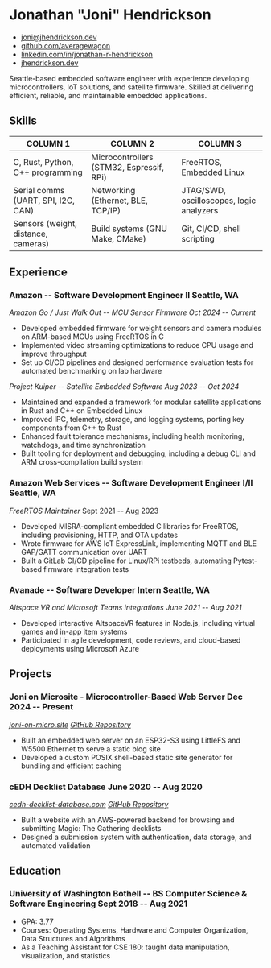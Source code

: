 # Jonathan "Joni" Hendrickson

- <joni@jhendrickson.dev>
- [github.com/averagewagon](https://github.com/averagewagon)
- [linkedin.com/in/jonathan-r-hendrickson](https://www.linkedin.com/in/jonathan-r-hendrickson/)
- [jhendrickson.dev](https://jhendrickson.dev)

Seattle-based embedded software engineer with experience developing microcontrollers, IoT solutions, and satellite firmware. Skilled at delivering efficient, reliable, and maintainable embedded applications.

## Skills

| COLUMN 1                            | COLUMN 2                                 | COLUMN 3                                 |
| ----------------------------------- | ---------------------------------------- | ---------------------------------------- |
| C, Rust, Python, C++ programming    | Microcontrollers (STM32, Espressif, RPi) | FreeRTOS, Embedded Linux                 |
| Serial comms (UART, SPI, I2C, CAN)  | Networking (Ethernet, BLE, TCP/IP)       | JTAG/SWD, oscilloscopes, logic analyzers |
| Sensors (weight, distance, cameras) | Build systems (GNU Make, CMake)          | Git, CI/CD, shell scripting              |

## Experience

### <span>Amazon -- Software Development Engineer II</span> <span>Seattle, WA</span>

<span id="spacer"><span>_Amazon Go / Just Walk Out -- MCU Sensor Firmware</span> <span>Oct 2024 -- Current_</span></span>

- Developed embedded firmware for weight sensors and camera modules on ARM-based MCUs using FreeRTOS in C
- Implemented video streaming optimizations to reduce CPU usage and improve throughput
- Set up CI/CD pipelines and designed performance evaluation tests for automated benchmarking on lab hardware

<span id="spacer"><span>_Project Kuiper -- Satellite Embedded Software</span> <span>Aug 2023 -- Oct 2024_</span></span>

- Maintained and expanded a framework for modular satellite applications in Rust and C++ on Embedded Linux
- Improved IPC, telemetry, storage, and logging systems, porting key components from C++ to Rust
- Enhanced fault tolerance mechanisms, including health monitoring, watchdogs, and time synchronization
- Built tooling for deployment and debugging, including a debug CLI and ARM cross-compilation build system

### <span>Amazon Web Services -- Software Development Engineer I/II</span> <span>Seattle, WA</span>

<span id="spacer"><span>_FreeRTOS Maintainer_</span> <span>Sept 2021 -- Aug 2023</span></span>

- Developed MISRA-compliant embedded C libraries for FreeRTOS, including provisioning, HTTP, and OTA updates
- Wrote firmware for AWS IoT ExpressLink, implementing MQTT and BLE GAP/GATT communication over UART
- Built a GitLab CI/CD pipeline for Linux/RPi testbeds, automating Pytest-based firmware integration tests

### <span>Avanade -- Software Developer Intern</span> <span>Seattle, WA</span>

<span id="spacer"><span>_Altspace VR and Microsoft Teams integrations</span> <span>June 2021 -- Aug 2021_</span></span>

- Developed interactive AltspaceVR features in Node.js, including virtual games and in-app item systems
- Participated in agile development, code reviews, and cloud-based deployments using Microsoft Azure

## Projects

### <span>Joni on Microsite - Microcontroller-Based Web Server</span> <span>Dec 2024 -- Present</span>

<span id="spacer"><span>_[joni-on-micro.site](https://joni-on-micro.site)</span> <span></span>[GitHub Repository](https://github.com/averagewagon/joni-on-microsite)_</span>

- Built an embedded web server on an ESP32-S3 using LittleFS and W5500 Ethernet to serve a static blog site
- Developed a custom POSIX shell-based static site generator for bundling and efficient caching

### <span>cEDH Decklist Database</span> <span>June 2020 -- Aug 2020</span>

<span id="spacer"><span>_[cedh-decklist-database.com](https://cedh-decklist-database.com)</span> <span></span>[GitHub Repository](https://github.com/averagewagon/cEDH-Decklist-Database)_</span>

- Built a website with an AWS-powered backend for browsing and submitting Magic: The Gathering decklists
- Designed a submission system with authentication, data storage, and automated validation

## Education

### <span>University of Washington Bothell -- BS Computer Science & Software Engineering</span> <span>Sept 2018 -- Aug 2021</span>

- GPA: 3.77
- Courses: Operating Systems, Hardware and Computer Organization, Data Structures and Algorithms
- As a Teaching Assistant for CSE 180: taught data manipulation, visualization, and statistics
